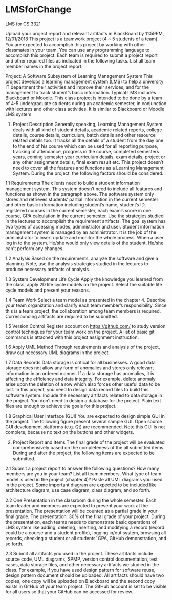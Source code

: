 # LMSforChange
LMS for CS 3321

Upload your project report and relevant artifacts in BlackBoard by 11:59PM, 12/01/2018
This project is a teamwork project (4 ~ 5 students of a team). You are expected to accomplish this project by working with other classmates in your team. You can use any programming language to accomplish this project. Each team is required to submit a project report and other required files as indicated in the following tasks. 
List all team member names in the project report.

Project: A Software Subsystem of Learning Management System
This project develops a learning management system (LMS) to help a university IT department their activities and improve their services, and for the management to track student’s basic information. Typical LMS includes Blackboard or Moodle. This class project is intended to be done by a team of 4-5 undergraduate students during an academic semester, in conjunction with lectures and other class activities. It is similar to Blackboard or Moodle LMS system.

1.	Project Description
Generally speaking, Learning Management System deals with all kind of student details, academic related reports, college details, course details, curriculum, batch details and other resource related details too.  It tracks all the details of a student from the day one to the end of his course which can be used for all reporting purpose, tracking of attendance, progress in the course, completed semesters years, coming semester year curriculum details, exam details, project or any other assignment details, final exam result etc. This project doesn’t need to cover all the features and functions as a Learning Management System. During the project, the following factors should be considered.

1.1	Requirements
The clients need to build a student information management system. This system doesn’t need to include all features and functions as shown in the paragraph above. The software system only stores and retrieves students’ partial information in the current semester and other basic information including student’s name, student’s ID, registered courses in the current semester, each exam’s score in one course, GPA calculation in the current semester. Use the strategies studied in the lectures to accomplish the requirement artifacts. The goal system has two types of accessing modes, administrator and user. Student information management system is managed by an administrator. It is the job of the administrator to insert update and monitor the whole process. When a user log in to the system. He/she would only view details of the student. He/she can't perform any changes.

1.2	Analysis
Based on the requirements, analyze the software and give a planning. Note, use the analysis strategies studied in the lectures to produce necessary artifacts of analysis.

1.3	System Development Life Cycle
Apply the knowledge you learned from the class, apply 2D life cycle models on the project. Select the suitable life cycle models and present your reasons.

1.4	Team Work
Select a team model as presented in the chapter 4. Describe your team organization and clarify each team member’s responsibility. Since this is a team project, the collaboration among team members is required. Corresponding artifacts are required to be submitted.

1.5	Version Control
Register account on https://github.com/ to study version control techniques for your team work on the project. A list of basic git commands is attached with this project assignment instruction.

1.6	Apply UML Method 
Through requirements and analysis of the project, draw out necessary UML diagrams in the project.

1.7	Data Records
Data storage is critical for all businesses. A good data storage does not allow any form of anomalies and stores only relevant information in an ordered manner. If a data storage has anomalies, it is affecting the efficiency and data integrity. For example, delete anomaly arise upon the deletion of a row which also forces other useful data to be lost. In this project, you need to design data record files to build this software system. Include the necessary artifacts related to data storage in the project. You don’t need to design a database for the project. Plain text files are enough to achieve the goals for this project.

1.8	Graphical User Interface (GUI)
You are expected to design simple GUI in the project. The following figure present several sample GUI. Open source GUI development platforms (e.g. Qt) are recommended. Note this GUI is not complete, because no text on the buttons and other widgets.
     

2.	Project Report and Items
The final grade of the project will be evaluated comprehensively based on the completeness of the all submitted items. During and after the project, the following items are expected to be submitted.

2.1	Submit a project report to answer the following questions?
How many members are you in your team? List all team members.
What type of team model is used in the project (chapter 4)?
Paste all UML diagrams you used in the project. Some important diagram are expected to be included like architecture diagram, use case diagram, class diagram, and so forth.

2.2	One Presentation in the classroom during the whole semester. Each team leader and members are expected to present your work at the presentation. The presentation will be counted as a partial grade in your final grade.
The presentation: 30% of the final grade of your project.
During the presentation, each teams needs to demonstrate basic operations of LMS system like adding, deleting, inserting, and modifying a record (record could be a course and a student profile), logging in/out system, browsing all records, checking a student or all students’ GPA, GitHub demonstration, and so forth.

2.3	Submit all artifacts you used in the project. These artifacts include source code, UML diagrams, SPMP, version control documentation, test cases, data storage files, and other necessary artifacts we studied in the class. For example, if you have used design pattern for software reuse, design pattern document should be uploaded. All artifacts should have two copies, one copy will be uploaded on Blackboard and the second copy exists in GitHub of your team project. The GitHub account is set to be visible for all users so that your GitHub can be accessed for review.
